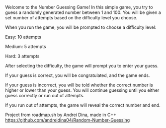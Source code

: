Welcome to the Number Guessing Game! In this simple game, you try to guess a randomly generated number between 1 and 100. You will be given a set number of attempts based on the difficulty level you choose.

When you run the game, you will be prompted to choose a difficulty level:

Easy: 10 attempts

Medium: 5 attempts

Hard: 3 attempts

After selecting the difficulty, the game will prompt you to enter your guess.

If your guess is correct, you will be congratulated, and the game ends.

If your guess is incorrect, you will be told whether the correct number is higher or lower than your guess. You will continue guessing until you either guess correctly or run out of attempts.

If you run out of attempts, the game will reveal the correct number and end.

Project from roadmap.sh by Andrei Dina, made in C++
https://github.com/andreidina04/Random-Number-Guessing
